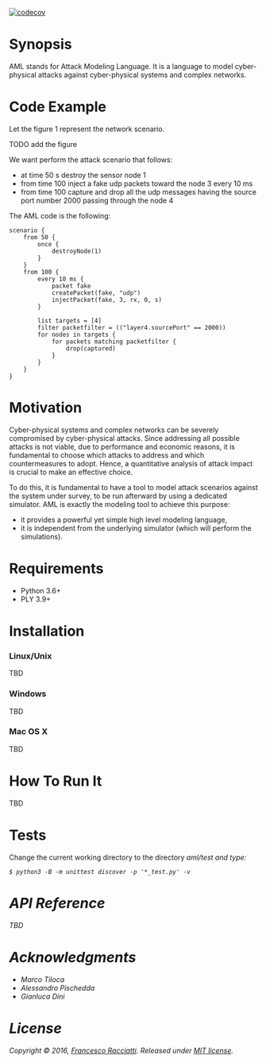 [![codecov](https://codecov.io/gh/francescoracciatti/aml/branch/master/graph/badge.svg)](https://codecov.io/gh/francescoracciatti/aml)

# Synopsis
AML stands for Attack Modeling Language. It is a language to model cyber-physical attacks against cyber-physical systems and complex networks.


# Code Example
Let the figure 1 represent the network scenario.

TODO add the figure

We want perform the attack scenario that follows:
* at time 50 s destroy the sensor node 1
* from time 100 inject a fake udp packets toward the node 3 every 10 ms
* from time 100 capture and drop all the udp messages having the source 
port number 2000 passing through the node 4

The AML code is the following:
```aml
scenario {
    from 50 {
        once {    
            destroyNode(1)
        }
    }
    from 100 {
        every 10 ms {
            packet fake
            createPacket(fake, "udp")
            injectPacket(fake, 3, rx, 0, s)
        }

        list targets = [4]
        filter packetfilter = (("layer4.sourcePort" == 2000))
        for nodes in targets {
            for packets matching packetfilter {
                drop(captured)
            }
        }
    }
}
```

# Motivation
Cyber-physical systems and complex networks can be severely compromised by cyber-physical attacks. 
Since addressing all possible attacks is not viable, due to performance and economic reasons, it is fundamental to choose which attacks to address and which countermeasures to adopt. Hence, a quantitative analysis of attack impact is crucial to make an effective choice.

To do this, it is fundamental to have a tool to model attack scenarios against the system under survey, to be run 
afterward by using a dedicated simulator. AML is exactly the modeling tool to achieve this purpose:
* it provides a powerful yet simple high level modeling language,
* it is independent from the underlying simulator (which will perform the simulations).

# Requirements
* Python 3.6+
* PLY 3.9+

# Installation
### Linux/Unix
TBD

### Windows
TBD

### Mac OS X
TBD

# How To Run It
TBD

# Tests
Change the current working directory to the directory <i>aml/test</t> and type:
```shell
$ python3 -B -m unittest discover -p '*_test.py' -v
```

# API Reference
TBD

# Acknowledgments
* Marco Tiloca
* Alessandro Pischedda
* Gianluca Dini

# License
Copyright © 2016, [Francesco Racciatti](https://github.com/francescoracciatti). 
Released under [MIT license](https://github.com/francescoracciatti/aml/blob/master/LICENSE).
